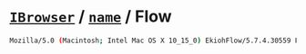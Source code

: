 # [`IBrowser`](/api/ua-parser-js/get-browser.md) / [`name`](../name.md) / Flow


```sh
Mozilla/5.0 (Macintosh; Intel Mac OS X 10_15_0) EkiohFlow/5.7.4.30559 Flow/5.7.4 (like Gecko Firefox/53.0 rv:53.0)
```